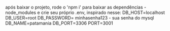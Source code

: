após baixar o projeto, rode o 'npm i' para baixar as dependências - node_modules e crie seu próprio .env, inspirado nesse:
DB_HOST=localhost
DB_USER=root
DB_PASSWORD= minhasenha123 - sua senha do mysql
DB_NAME=patamania
DB_PORT=3306
PORT=3001
